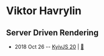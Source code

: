 # Viktor Havrylin

## Server Driven Rendering
- 2018 Oct 26 -- [KyivJS 20](https://www.youtube.com/watch?v=my5xiCC-L8g)  | [:notebook:](https://drive.google.com/file/d/1FAwRWfzFoR5qsYXwCaXcetck5ZdW3hkh/view)  
